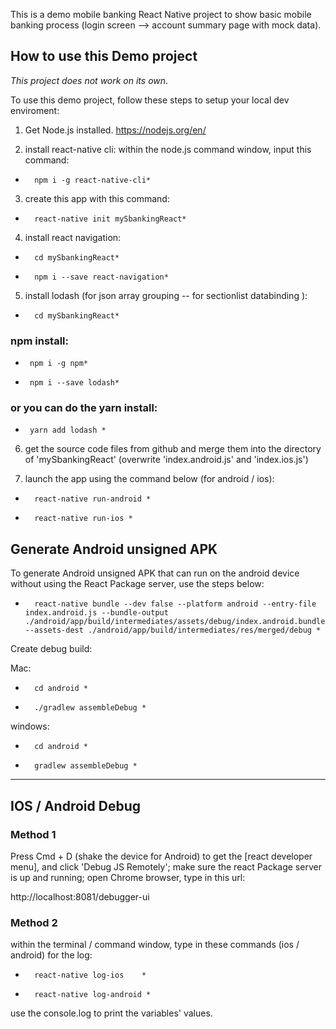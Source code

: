This is a demo mobile banking React Native project to show basic mobile banking process (login screen --> account summary page with mock data).
  
## How to use this Demo project  

*This project does not work on its own*. 

To use this demo project, follow these steps to setup your local dev enviroment:  

1) Get Node.js installed. https://nodejs.org/en/

2) install react-native cli: within the node.js command window, input this command:

*		npm i -g react-native-cli*

3) create this app with this command:

*		react-native init mySbankingReact*

4) install react navigation:

*		cd mySbankingReact*
*		npm i --save react-navigation*

5) install lodash (for json array grouping -- for sectionlist databinding ):

*		cd mySbankingReact*

### npm install:

*      npm i -g npm*
*      npm i --save lodash*

### or you can do the yarn install: 

*      yarn add lodash *

6) get the source code files from github and merge them into the directory of 'mySbankingReact' (overwrite 'index.android.js' and 'index.ios.js')

7) launch the app using the command below (for android / ios):

*		react-native run-android *
*		react-native run-ios *

## Generate Android unsigned APK

To generate Android unsigned APK that can run on the android device without using the React Package server, use the steps below:

*		react-native bundle --dev false --platform android --entry-file index.android.js --bundle-output ./android/app/build/intermediates/assets/debug/index.android.bundle --assets-dest ./android/app/build/intermediates/res/merged/debug *

Create debug build:

Mac:

*		cd android *
*		./gradlew assembleDebug *

windows:

*		cd android *
*		gradlew assembleDebug *
------------------------------------------------------------------------------------------------------------------

## IOS / Android Debug 

### Method 1
Press Cmd + D (shake the device for Android) to get the [react developer menu], and click 'Debug JS Remotely'; make sure the react Package server is up and running; open Chrome browser, type in this url:

http://localhost:8081/debugger-ui

### Method 2
within the terminal / command window, type in these commands (ios / android) for the log:

*		react-native log-ios 	*
*		react-native log-android *

use the console.log to print the variables' values.
